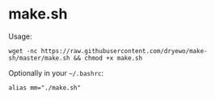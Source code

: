 # make.sh

Usage:

    wget -nc https://raw.githubusercontent.com/dryewo/make-sh/master/make.sh && chmod +x make.sh

Optionally in your `~/.bashrc`:

    alias mm="./make.sh"
